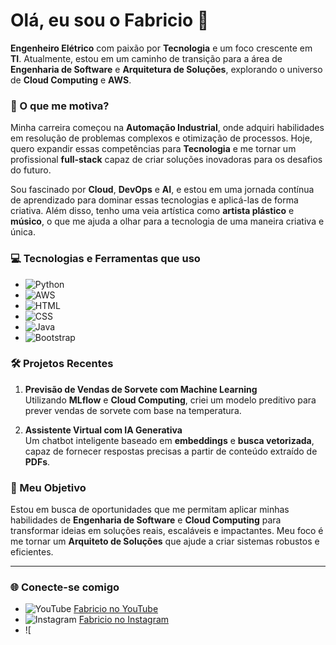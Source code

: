# Olá, eu sou o Fabricio 👋

**Engenheiro Elétrico** com paixão por **Tecnologia** e um foco crescente em **TI**. Atualmente, estou em um caminho de transição para a área de **Engenharia de Software** e **Arquitetura de Soluções**, explorando o universo de **Cloud Computing** e **AWS**.

### 🚀 O que me motiva?

Minha carreira começou na **Automação Industrial**, onde adquiri habilidades em resolução de problemas complexos e otimização de processos. Hoje, quero expandir essas competências para **Tecnologia** e me tornar um profissional **full-stack** capaz de criar soluções inovadoras para os desafios do futuro.

Sou fascinado por **Cloud**, **DevOps** e **AI**, e estou em uma jornada contínua de aprendizado para dominar essas tecnologias e aplicá-las de forma criativa. Além disso, tenho uma veia artística como **artista plástico** e **músico**, o que me ajuda a olhar para a tecnologia de uma maneira criativa e única.

### 💻 Tecnologias e Ferramentas que uso

- ![Python](https://img.shields.io/badge/Python-3776AB?style=for-the-badge&logo=python&logoColor=white)
- ![AWS](https://img.shields.io/badge/AWS-232F3E?style=for-the-badge&logo=amazonaws&logoColor=white)
- ![HTML](https://img.shields.io/badge/HTML-E34F26?style=for-the-badge&logo=html5&logoColor=white)
- ![CSS](https://img.shields.io/badge/CSS-1572B6?style=for-the-badge&logo=css3&logoColor=white)
- ![Java](https://img.shields.io/badge/Java-007396?style=for-the-badge&logo=java&logoColor=white)
- ![Bootstrap](https://img.shields.io/badge/Bootstrap-7952B3?style=for-the-badge&logo=bootstrap&logoColor=white)

### 🛠 Projetos Recentes

1. **Previsão de Vendas de Sorvete com Machine Learning**  
   Utilizando **MLflow** e **Cloud Computing**, criei um modelo preditivo para prever vendas de sorvete com base na temperatura.

2. **Assistente Virtual com IA Generativa**  
   Um chatbot inteligente baseado em **embeddings** e **busca vetorizada**, capaz de fornecer respostas precisas a partir de conteúdo extraído de **PDFs**.

### 🌟 Meu Objetivo

Estou em busca de oportunidades que me permitam aplicar minhas habilidades de **Engenharia de Software** e **Cloud Computing** para transformar ideias em soluções reais, escaláveis e impactantes. Meu foco é me tornar um **Arquiteto de Soluções** que ajude a criar sistemas robustos e eficientes.

---

### 🌐 Conecte-se comigo

- ![YouTube](https://img.shields.io/badge/YouTube-FF0000?style=for-the-badge&logo=youtube&logoColor=white) [Fabricio no YouTube](https://www.youtube.com/@Fabricio_Oliveira83)
- ![Instagram](https://img.shields.io/badge/Instagram-E4405F?style=for-the-badge&logo=instagram&logoColor=white) [Fabricio no Instagram](https://instagram.com/fabricios.o?igshid=MzMyNGUyNmU2YQ==)
- ![
